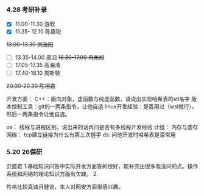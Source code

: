 ### 4.28 考研补录
- [x] 11.00-11.30 游欣
- [x] 11.35- 12.10 陈晨锐

~~13.00-13.30 刘浩阳~~
- [ ] 13.35-14.00 周滔
~~16.30-17.00 冉朱旭~~
- [ ] 17.05-17.35 高海清
- [ ] 17.40-18.10 周斯顿

 ~~20.00-20.30 陈相君~~


开发方面：
C++：面向对象，虚函数与纯虚函数，请说出实现哈希表的stl名字
版本控制工具：git的一两条指令，让他自选
linux开发经验：是否用过（wsl就行），然后一两条指令让他自选。

os：
线程与进程区别，说出来的话再问是否有多线程开发经验
计组：
内存与虚存
网络：
tcp建立链接为什么有第三次握手
ds:
问他开发时哈希表是否常用


### 5.20 26保研

范盛君 
1.基础知识问答中实际开发方面答的很好，能补充出很多我没问的点。操作系统和网络的理论知识方面有欠缺。
2.


性格比较真诚且健谈，本人对网安方面很感兴趣。
